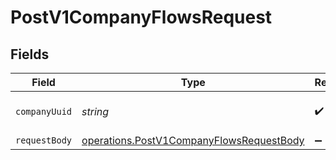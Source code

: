 # PostV1CompanyFlowsRequest


## Fields

| Field                                                                                                       | Type                                                                                                        | Required                                                                                                    | Description                                                                                                 |
| ----------------------------------------------------------------------------------------------------------- | ----------------------------------------------------------------------------------------------------------- | ----------------------------------------------------------------------------------------------------------- | ----------------------------------------------------------------------------------------------------------- |
| `companyUuid`                                                                                               | *string*                                                                                                    | :heavy_check_mark:                                                                                          | The UUID of the company                                                                                     |
| `requestBody`                                                                                               | [operations.PostV1CompanyFlowsRequestBody](../../../sdk/models/operations/postv1companyflowsrequestbody.md) | :heavy_minus_sign:                                                                                          | N/A                                                                                                         |